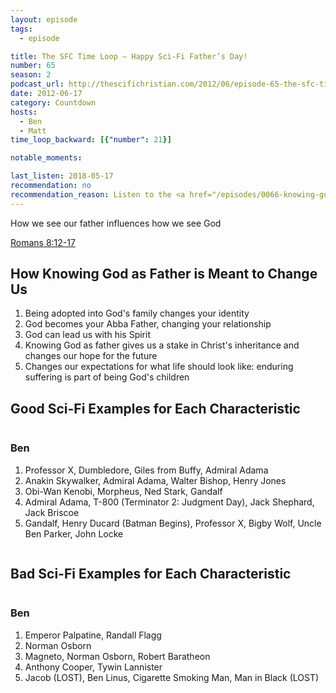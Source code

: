 ```yaml
---
layout: episode
tags:
  - episode

title: The SFC Time Loop – Happy Sci-Fi Father’s Day!
number: 65
season: 2
podcast_url: http://thescifichristian.com/2012/06/episode-65-the-sfc-time-loop-–-happy-sci-fi-fathers-day/
date: 2012-06-17
category: Countdown
hosts:
  - Ben
  - Matt
time_loop_backward: [{"number": 21}]

notable_moments:

last_listen: 2018-05-17
recommendation: no
recommendation_reason: Listen to the <a href="/episodes/0066-knowing-god-as-father">sermon</a> itself, but the sci-fi tie-in is weak.
---
```

How we see our father influences how we see God 

[Romans 8:12-17](https://www.biblegateway.com/passage/?search=romans+8%3A12-17&version=ESV)

## How Knowing God as Father is Meant to Change Us
1. Being adopted into God's family changes your identity
2. God becomes your Abba Father, changing your relationship
3. God can lead us with his Spirit
4. Knowing God as father gives us a stake in Christ's inheritance and changes our hope for the future
5. Changes our expectations for what life should look like: enduring suffering is part of being God's children

<div class="top-five">
  <h2 class="has-text-centered">Good Sci-Fi Examples for Each Characteristic</h2>
  <div class="columns">
    <div class="column ben">
      <h3>Ben</h3>
      <ol>
        <li>Professor X, Dumbledore, Giles from Buffy, Admiral Adama
        <li>Anakin Skywalker, Admiral Adama, Walter Bishop, Henry Jones
        <li>Obi-Wan Kenobi, Morpheus, Ned Stark, Gandalf
        <li>Admiral Adama, T-800 (Terminator 2: Judgment Day), Jack Shephard, Jack Briscoe
        <li>Gandalf, Henry Ducard (Batman Begins), Professor X, Bigby Wolf, Uncle Ben Parker, John Locke
      </ol>
    </div>
  </div>
</div>

<div class="top-five">
  <h2 class="has-text-centered">Bad Sci-Fi Examples for Each Characteristic</h2>
  <div class="columns">
    <div class="column ben">
      <h3>Ben</h3>
      <ol>
        <li>Emperor Palpatine, Randall Flagg
        <li>Norman Osborn
        <li>Magneto, Norman Osborn, Robert Baratheon
        <li>Anthony Cooper, Tywin Lannister
        <li>Jacob (LOST), Ben Linus, Cigarette Smoking Man, Man in Black (LOST)
      </ol>
    </div>
  </div>
</div>